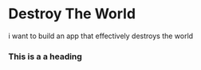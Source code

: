 # Destroy The World
i want to build an app that effectively destroys the world 
###  This is a a heading 
